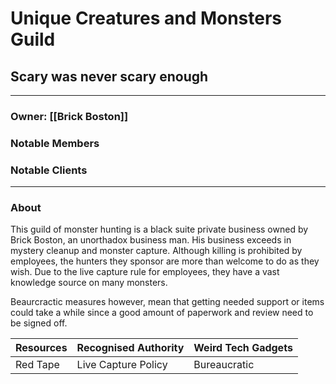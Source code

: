 # Unique Creatures and Monsters Guild
## Scary was never scary enough
---

### Owner: [[Brick Boston]]

### Notable Members

### Notable Clients
 --- 

### About
This guild of monster hunting is a black suite private business owned by Brick Boston, an unorthadox business man. His business exceeds in mystery cleanup and monster capture. Although killing is prohibited by employees, the hunters they sponsor are more than welcome to do as they wish. Due to the live capture rule for employees, they have a vast knowledge source on many monsters. 

Beaurcractic measures however, mean that getting needed support or items could take a while since a good amount of paperwork and review need to be signed off.

| Resources | Recognised Authority | Weird Tech Gadgets |
| ----------  | ---------------- | ------------------ |
| Red Tape | Live Capture Policy | Bureaucratic |



